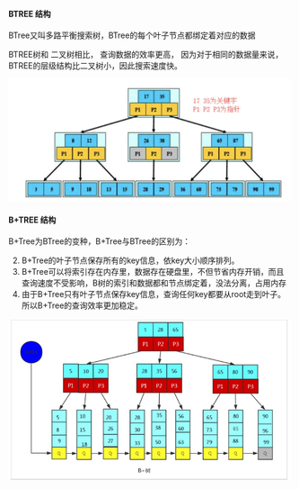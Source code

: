  #### BTREE 结构

BTree又叫多路平衡搜索树，BTree的每个叶子节点都绑定着对应的数据

BTREE树和 二叉树相比， 查询数据的效率更高， 因为对于相同的数据量来说，BTREE的层级结构比二叉树小，因此搜索速度快。



![img](./img/image-20201230142234983.png)

#### B+TREE 结构

B+Tree为BTree的变种，B+Tree与BTree的区别为：

2. B+Tree的叶子节点保存所有的key信息，依key大小顺序排列。
5. B+Tree可以将索引存在内存里，数据存在硬盘里，不但节省内存开销，而且查询速度不受影响，B树的索引和数据都和节点绑定着，没法分离，占用内存
3. 由于B+Tree只有叶子节点保存key信息，查询任何key都要从root走到叶子。所以B+Tree的查询效率更加稳定。

![1555906287178](./img/00001.jpg) 

